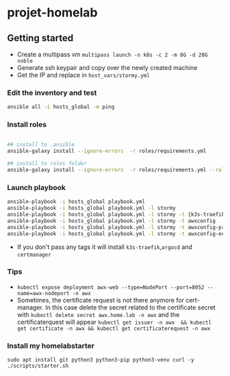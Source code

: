 # projet-homelab


## Getting started

- Create a multipass vm `multipass launch -n k8s -c 2 -m 8G -d 20G noble`
- Generate ssh keypair and copy over the newly created machine
- Get the IP and replace in `host_vars/stormy.yml`

### Edit the inventory and test

```sh
ansible all -i hosts_global -m ping
```

### Install roles

```sh

## install to .ansible
ansible-galaxy install --ignore-errors  -r roles/requirements.yml

## install to roles folder
ansible-galaxy install --ignore-errors  -r roles/requirements.yml --roles-path roles
```

### Launch playbook

```sh
ansible-playbook -i hosts_global playbook.yml
ansible-playbook -i hosts_global playbook.yml -l stormy
ansible-playbook -i hosts_global playbook.yml -l stormy -t {k3s-traefik, k3s-neutral, argocd, awx, certmanager}
ansible-playbook -i hosts_global playbook.yml -l stormy -t awxconfig
ansible-playbook -i hosts_global playbook.yml -l stormy -t awxconfig-projet
ansible-playbook -i hosts_global playbook.yml -l stormy -t awxconfig-ee
```

- If you don't pass any tags it will install `k3s-traefik`,`argocd` and `certmanager`


### Tips
- `kubectl expose deployment awx-web --type=NodePort --port=8052 --name=awx-nodeport -n awx`
- Sometimes, the certificate request is not there anymore for cert-manager. In this case delete the secret related to the certificate secret with `kubectl delete secret awx.home.lab -n awx` and the certificaterquest will appear `kubectl get issuer -n awx  && kubectl get certificate -n awx && kubectl get certificaterequest -n awx`

### Install my homelabstarter

```
sudo apt install git python3 python3-pip python3-venv curl -y
./scripts/starter.sh
```